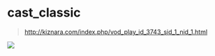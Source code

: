 # cast_classic

>http://kiznara.com/index.php/vod_play_id_3743_sid_1_nid_1.html

![](https://tva1.sinaimg.cn/large/006tNbRwly1gapcgy4i0xj30lz035aa0.jpg)
